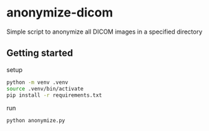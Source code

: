 # anonymize-dicom
Simple script to anonymize all DICOM images in a specified directory


## Getting started

setup
```bash
python -m venv .venv
source .venv/bin/activate
pip install -r requirements.txt
```

run
```bash
python anonymize.py
```